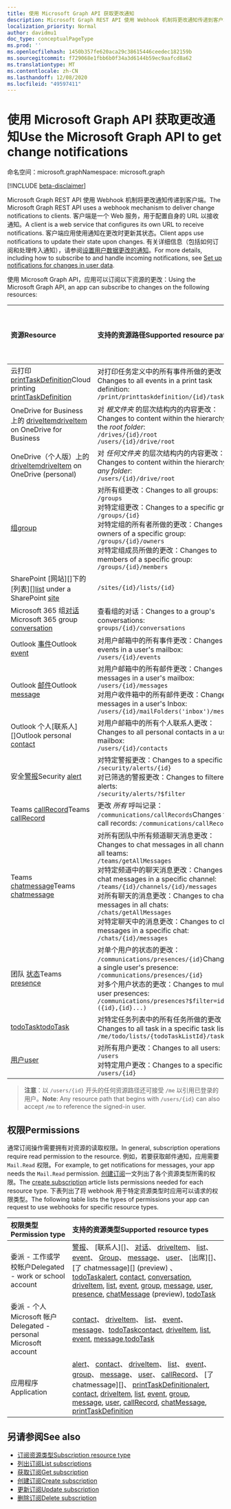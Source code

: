 ```yaml
---
title: 使用 Microsoft Graph API 获取更改通知
description: Microsoft Graph REST API 使用 Webhook 机制将更改通知传递到客户端。 客户端是一个 Web 服务，用于配置自身的 URL 以接收通知。 客户端应用使用通知在更改时更新其状态。 有关详细信息（包括如何订阅和处理传入通知），请参阅“设置用户数据更改的通知”。
localization_priority: Normal
author: davidmu1
doc_type: conceptualPageType
ms.prod: ''
ms.openlocfilehash: 1450b357fe620aca29c38615446ceedec182159b
ms.sourcegitcommit: f729068e1fbb6b0f34a3d6144b59ec9aafcd8a62
ms.translationtype: MT
ms.contentlocale: zh-CN
ms.lasthandoff: 12/08/2020
ms.locfileid: "49597411"
---
```

# <a name="use-the-microsoft-graph-api-to-get-change-notifications"></a><span data-ttu-id="cdc4a-106">使用 Microsoft Graph API 获取更改通知</span><span class="sxs-lookup"><span data-stu-id="cdc4a-106">Use the Microsoft Graph API to get change notifications</span></span>

<span data-ttu-id="cdc4a-107">命名空间：microsoft.graph</span><span class="sxs-lookup"><span data-stu-id="cdc4a-107">Namespace: microsoft.graph</span></span>

[!INCLUDE [beta-disclaimer](../../includes/beta-disclaimer.md)]

<span data-ttu-id="cdc4a-108">Microsoft Graph REST API 使用 Webhook 机制将更改通知传递到客户端。</span><span class="sxs-lookup"><span data-stu-id="cdc4a-108">The Microsoft Graph REST API uses a webhook mechanism to deliver change notifications to clients.</span></span> <span data-ttu-id="cdc4a-109">客户端是一个 Web 服务，用于配置自身的 URL 以接收通知。</span><span class="sxs-lookup"><span data-stu-id="cdc4a-109">A client is a web service that configures its own URL to receive notifications.</span></span> <span data-ttu-id="cdc4a-110">客户端应用使用通知在更改时更新其状态。</span><span class="sxs-lookup"><span data-stu-id="cdc4a-110">Client apps use notifications to update their state upon changes.</span></span> <span data-ttu-id="cdc4a-111">有关详细信息（包括如何订阅和处理传入通知），请参阅[设置用户数据更改的通知](/graph/webhooks)。</span><span class="sxs-lookup"><span data-stu-id="cdc4a-111">For more details, including how to subscribe to and handle incoming notifications, see [Set up notifications for changes in user data](/graph/webhooks).</span></span>

<span data-ttu-id="cdc4a-112">使用 Microsoft Graph API，应用可以订阅以下资源的更改：</span><span class="sxs-lookup"><span data-stu-id="cdc4a-112">Using the Microsoft Graph API, an app can subscribe to changes on the following resources:</span></span>

| <span data-ttu-id="cdc4a-113">**资源**</span><span class="sxs-lookup"><span data-stu-id="cdc4a-113">**Resource**</span></span> | <span data-ttu-id="cdc4a-114">**支持的资源路径**</span><span class="sxs-lookup"><span data-stu-id="cdc4a-114">**Supported resource paths**</span></span> | <span data-ttu-id="cdc4a-115">**可包含在通知中的资源数据**</span><span class="sxs-lookup"><span data-stu-id="cdc4a-115">**Resource data can be included in notifications**</span></span>                  |
|:----------------|:------------|:-----------------------------------------|
| <span data-ttu-id="cdc4a-116">云打印 [printTaskDefinition][]</span><span class="sxs-lookup"><span data-stu-id="cdc4a-116">Cloud printing [printTaskDefinition][]</span></span> | <span data-ttu-id="cdc4a-117">对打印任务定义中的所有事件所做的更改：</span><span class="sxs-lookup"><span data-stu-id="cdc4a-117">Changes to all events in a print task definition:</span></span><br>`/print/printtaskdefinition/{id}/tasks` | <span data-ttu-id="cdc4a-118">否</span><span class="sxs-lookup"><span data-stu-id="cdc4a-118">No</span></span> |
| <span data-ttu-id="cdc4a-119">OneDrive for Business 上的 [driveItem][]</span><span class="sxs-lookup"><span data-stu-id="cdc4a-119">[driveItem][] on OneDrive for Business</span></span> | <span data-ttu-id="cdc4a-120">对 _根文件夹_ 的层次结构内的内容更改：</span><span class="sxs-lookup"><span data-stu-id="cdc4a-120">Changes to content within the hierarchy of the _root folder_:</span></span><br>`/drives/{id}/root`<br> `/users/{id}/drive/root` | <span data-ttu-id="cdc4a-121">否</span><span class="sxs-lookup"><span data-stu-id="cdc4a-121">No</span></span> |
| <span data-ttu-id="cdc4a-122">OneDrive（个人版）上的 [driveItem][]</span><span class="sxs-lookup"><span data-stu-id="cdc4a-122">[driveItem][] on OneDrive (personal)</span></span> | <span data-ttu-id="cdc4a-123">对 _任何文件夹_ 的层次结构内的内容更改：</span><span class="sxs-lookup"><span data-stu-id="cdc4a-123">Changes to content within the hierarchy of _any folder_:</span></span><br>`/users/{id}/drive/root` | <span data-ttu-id="cdc4a-124">否</span><span class="sxs-lookup"><span data-stu-id="cdc4a-124">No</span></span> |
| <span data-ttu-id="cdc4a-125">[组][]</span><span class="sxs-lookup"><span data-stu-id="cdc4a-125">[group][]</span></span> | <span data-ttu-id="cdc4a-126">对所有组更改：</span><span class="sxs-lookup"><span data-stu-id="cdc4a-126">Changes to all groups:</span></span><br>`/groups` <br><span data-ttu-id="cdc4a-127">对特定组更改：</span><span class="sxs-lookup"><span data-stu-id="cdc4a-127">Changes to a specific group:</span></span><br>`/groups/{id}`<br><span data-ttu-id="cdc4a-128">对特定组的所有者所做的更改：</span><span class="sxs-lookup"><span data-stu-id="cdc4a-128">Changes to owners of a specific group:</span></span><br>`/groups/{id}/owners`<br><span data-ttu-id="cdc4a-129">对特定组成员所做的更改：</span><span class="sxs-lookup"><span data-stu-id="cdc4a-129">Changes to members of a specific group:</span></span><br>`/groups/{id}/members` | <span data-ttu-id="cdc4a-130">否</span><span class="sxs-lookup"><span data-stu-id="cdc4a-130">No</span></span> |
| <span data-ttu-id="cdc4a-131">SharePoint [网站][]下的[列表][]</span><span class="sxs-lookup"><span data-stu-id="cdc4a-131">[list][] under a SharePoint [site][]</span></span> | `/sites/{id}/lists/{id}` | <span data-ttu-id="cdc4a-132">否</span><span class="sxs-lookup"><span data-stu-id="cdc4a-132">No</span></span> |
| <span data-ttu-id="cdc4a-133">Microsoft 365 组[对话][]</span><span class="sxs-lookup"><span data-stu-id="cdc4a-133">Microsoft 365 group [conversation][]</span></span> | <span data-ttu-id="cdc4a-134">查看组的对话：</span><span class="sxs-lookup"><span data-stu-id="cdc4a-134">Changes to a group's conversations:</span></span><br>`groups/{id}/conversations` | <span data-ttu-id="cdc4a-135">否</span><span class="sxs-lookup"><span data-stu-id="cdc4a-135">No</span></span> |
| <span data-ttu-id="cdc4a-136">Outlook [事件][]</span><span class="sxs-lookup"><span data-stu-id="cdc4a-136">Outlook [event][]</span></span> | <span data-ttu-id="cdc4a-137">对用户邮箱中的所有事件更改：</span><span class="sxs-lookup"><span data-stu-id="cdc4a-137">Changes to all events in a user's mailbox:</span></span><br>`/users/{id}/events` | <span data-ttu-id="cdc4a-138">否</span><span class="sxs-lookup"><span data-stu-id="cdc4a-138">No</span></span> |
| <span data-ttu-id="cdc4a-139">Outlook [邮件][]</span><span class="sxs-lookup"><span data-stu-id="cdc4a-139">Outlook [message][]</span></span> | <span data-ttu-id="cdc4a-140">对用户邮箱中的所有邮件更改：</span><span class="sxs-lookup"><span data-stu-id="cdc4a-140">Changes to all messages in a user's mailbox:</span></span> <br>`/users/{id}/messages`<br><span data-ttu-id="cdc4a-141">对用户收件箱中的所有邮件更改：</span><span class="sxs-lookup"><span data-stu-id="cdc4a-141">Changes to messages in a user's Inbox:</span></span><br>`/users/{id}/mailFolders('inbox')/messages` | <span data-ttu-id="cdc4a-142">否</span><span class="sxs-lookup"><span data-stu-id="cdc4a-142">No</span></span> |
| <span data-ttu-id="cdc4a-143">Outlook 个人[联系人][]</span><span class="sxs-lookup"><span data-stu-id="cdc4a-143">Outlook personal [contact][]</span></span> | <span data-ttu-id="cdc4a-144">对用户邮箱中的所有个人联系人更改：</span><span class="sxs-lookup"><span data-stu-id="cdc4a-144">Changes to all personal contacts in a user's mailbox:</span></span><br>`/users/{id}/contacts` | <span data-ttu-id="cdc4a-145">否</span><span class="sxs-lookup"><span data-stu-id="cdc4a-145">No</span></span> |
| <span data-ttu-id="cdc4a-146">安全[警报][]</span><span class="sxs-lookup"><span data-stu-id="cdc4a-146">Security [alert][]</span></span> | <span data-ttu-id="cdc4a-147">对特定警报更改：</span><span class="sxs-lookup"><span data-stu-id="cdc4a-147">Changes to a specific alert:</span></span><br>`/security/alerts/{id}` <br><span data-ttu-id="cdc4a-148">对已筛选的警报更改：</span><span class="sxs-lookup"><span data-stu-id="cdc4a-148">Changes to filtered alerts:</span></span><br> `/security/alerts/?$filter`| <span data-ttu-id="cdc4a-149">否</span><span class="sxs-lookup"><span data-stu-id="cdc4a-149">No</span></span> |
| <span data-ttu-id="cdc4a-150">Teams [callRecord][]</span><span class="sxs-lookup"><span data-stu-id="cdc4a-150">Teams [callRecord][]</span></span> | <span data-ttu-id="cdc4a-151">更改 _所有_ 呼叫记录： `/communications/callRecords`</span><span class="sxs-lookup"><span data-stu-id="cdc4a-151">Changes to _all_ call records: `/communications/callRecords`</span></span> | <span data-ttu-id="cdc4a-152">否</span><span class="sxs-lookup"><span data-stu-id="cdc4a-152">No</span></span> |
| <span data-ttu-id="cdc4a-153">Teams [chatmessage][]</span><span class="sxs-lookup"><span data-stu-id="cdc4a-153">Teams [chatmessage][]</span></span> | <span data-ttu-id="cdc4a-154">对所有团队中所有频道聊天消息更改：</span><span class="sxs-lookup"><span data-stu-id="cdc4a-154">Changes to chat messages in all channels in all teams:</span></span><br>`/teams/getAllMessages` <br><span data-ttu-id="cdc4a-155">对特定频道中的聊天消息更改：</span><span class="sxs-lookup"><span data-stu-id="cdc4a-155">Changes to chat messages in a specific channel:</span></span><br>`/teams/{id}/channels/{id}/messages`<br><span data-ttu-id="cdc4a-156">对所有聊天的消息更改：</span><span class="sxs-lookup"><span data-stu-id="cdc4a-156">Changes to chat messages in all chats:</span></span><br>`/chats/getAllMessages` <br><span data-ttu-id="cdc4a-157">对特定聊天中的消息更改：</span><span class="sxs-lookup"><span data-stu-id="cdc4a-157">Changes to chat messages in a specific chat:</span></span><br>`/chats/{id}/messages` | <span data-ttu-id="cdc4a-158">是</span><span class="sxs-lookup"><span data-stu-id="cdc4a-158">Yes</span></span> |
| <span data-ttu-id="cdc4a-159">团队 [状态][]</span><span class="sxs-lookup"><span data-stu-id="cdc4a-159">Teams [presence][]</span></span> | <span data-ttu-id="cdc4a-160">对单个用户的状态的更改： `/communications/presences/{id}`</span><span class="sxs-lookup"><span data-stu-id="cdc4a-160">Changes to a single user's presence: `/communications/presences/{id}`</span></span> <br> <span data-ttu-id="cdc4a-161">对多个用户状态的更改：</span><span class="sxs-lookup"><span data-stu-id="cdc4a-161">Changes to multiple user presences:</span></span><br> `/communications/presences?$filter=id in ({id},{id}...)` | <span data-ttu-id="cdc4a-162">是</span><span class="sxs-lookup"><span data-stu-id="cdc4a-162">Yes</span></span> |
| <span data-ttu-id="cdc4a-163">[todoTask][]</span><span class="sxs-lookup"><span data-stu-id="cdc4a-163">[todoTask][]</span></span> | <span data-ttu-id="cdc4a-164">对特定任务列表中的所有任务所做的更改：</span><span class="sxs-lookup"><span data-stu-id="cdc4a-164">Changes to all task in a specific task list:</span></span><br>`/me/todo/lists/{todoTaskListId}/tasks` | <span data-ttu-id="cdc4a-165">否</span><span class="sxs-lookup"><span data-stu-id="cdc4a-165">No</span></span> |
| <span data-ttu-id="cdc4a-166">[用户][]</span><span class="sxs-lookup"><span data-stu-id="cdc4a-166">[user][]</span></span> | <span data-ttu-id="cdc4a-167">对所有用户更改：</span><span class="sxs-lookup"><span data-stu-id="cdc4a-167">Changes to all users:</span></span><br>`/users` <br><span data-ttu-id="cdc4a-168">对特定用户更改：</span><span class="sxs-lookup"><span data-stu-id="cdc4a-168">Changes to a specific user:</span></span><br>`/users/{id}`| <span data-ttu-id="cdc4a-169">否</span><span class="sxs-lookup"><span data-stu-id="cdc4a-169">No</span></span> |


> <span data-ttu-id="cdc4a-170">**注意**：以 `/users/{id}` 开头的任何资源路径还可接受 `/me` 以引用已登录的用户。</span><span class="sxs-lookup"><span data-stu-id="cdc4a-170">**Note**: Any resource path that begins with `/users/{id}` can also accept `/me` to reference the signed-in user.</span></span>

## <a name="permissions"></a><span data-ttu-id="cdc4a-171">权限</span><span class="sxs-lookup"><span data-stu-id="cdc4a-171">Permissions</span></span>

<span data-ttu-id="cdc4a-172">通常订阅操作需要拥有对资源的读取权限。</span><span class="sxs-lookup"><span data-stu-id="cdc4a-172">In general, subscription operations require read permission to the resource.</span></span> <span data-ttu-id="cdc4a-173">例如，若要获取邮件通知，应用需要 `Mail.Read` 权限。</span><span class="sxs-lookup"><span data-stu-id="cdc4a-173">For example, to get notifications for messages, your app needs the `Mail.Read` permission.</span></span> <span data-ttu-id="cdc4a-174">[创建订阅](../api/subscription-post-subscriptions.md)一文列出了各个资源类型所需的权限。</span><span class="sxs-lookup"><span data-stu-id="cdc4a-174">The [create subscription](../api/subscription-post-subscriptions.md) article lists permissions needed for each resource type.</span></span> <span data-ttu-id="cdc4a-175">下表列出了将 webhook 用于特定资源类型时应用可以请求的权限类型。</span><span class="sxs-lookup"><span data-stu-id="cdc4a-175">The following table lists the types of permissions your app can request to use webhooks for specific resource types.</span></span>

| <span data-ttu-id="cdc4a-176">权限类型</span><span class="sxs-lookup"><span data-stu-id="cdc4a-176">Permission type</span></span>                        | <span data-ttu-id="cdc4a-177">支持的资源类型</span><span class="sxs-lookup"><span data-stu-id="cdc4a-177">Supported resource types</span></span>                                                      |
| :------------------------------------- | :------------------------------------------------------------------------------------ |
| <span data-ttu-id="cdc4a-178">委派 - 工作或学校帐户</span><span class="sxs-lookup"><span data-stu-id="cdc4a-178">Delegated - work or school account</span></span>     | <span data-ttu-id="cdc4a-179">[警报][]、 [联系人][]、 [对话][]、 [driveItem][]、 [list][]、 [event][]、 [Group][]、 [message][]、 [user][]、 [出席][]、 [了 chatmessage][] (preview) 、 [todoTask][]</span><span class="sxs-lookup"><span data-stu-id="cdc4a-179">[alert][], [contact][], [conversation][], [driveItem][], [list][], [event][], [group][], [message][], [user][], [presence][], [chatMessage][] (preview), [todoTask][]</span></span> |
| <span data-ttu-id="cdc4a-180">委派 - 个人 Microsoft 帐户</span><span class="sxs-lookup"><span data-stu-id="cdc4a-180">Delegated - personal Microsoft account</span></span> | <span data-ttu-id="cdc4a-181">[contact][]、 [driveItem][]、 [list][]、 [event][]、 [message][]、[todoTask][]</span><span class="sxs-lookup"><span data-stu-id="cdc4a-181">[contact][], [driveItem][], [list][], [event][], [message][],[todoTask][]</span></span>                                     |
| <span data-ttu-id="cdc4a-182">应用程序</span><span class="sxs-lookup"><span data-stu-id="cdc4a-182">Application</span></span>                            | <span data-ttu-id="cdc4a-183">[alert][]、 [contact][]、 [driveItem][]、 [list][]、 [event][]、 [group][]、 [message][]、 [user][]、 [callRecord][]、 [了 chatmessage][]、 [printTaskDefinition][]</span><span class="sxs-lookup"><span data-stu-id="cdc4a-183">[alert][], [contact][], [driveItem][], [list][], [event][], [group][], [message][], [user][], [callRecord][], [chatMessage][], [printTaskDefinition][]</span></span>|

## <a name="see-also"></a><span data-ttu-id="cdc4a-184">另请参阅</span><span class="sxs-lookup"><span data-stu-id="cdc4a-184">See also</span></span>

- [<span data-ttu-id="cdc4a-185">订阅资源类型</span><span class="sxs-lookup"><span data-stu-id="cdc4a-185">Subscription resource type</span></span>](subscription.md)
- [<span data-ttu-id="cdc4a-186">列出订阅</span><span class="sxs-lookup"><span data-stu-id="cdc4a-186">List subscriptions</span></span>](../api/subscription-list.md)
- [<span data-ttu-id="cdc4a-187">获取订阅</span><span class="sxs-lookup"><span data-stu-id="cdc4a-187">Get subscription</span></span>](../api/subscription-get.md)
- [<span data-ttu-id="cdc4a-188">创建订阅</span><span class="sxs-lookup"><span data-stu-id="cdc4a-188">Create subscription</span></span>](../api/subscription-post-subscriptions.md)
- [<span data-ttu-id="cdc4a-189">更新订阅</span><span class="sxs-lookup"><span data-stu-id="cdc4a-189">Update subscription</span></span>](../api/subscription-update.md)
- [<span data-ttu-id="cdc4a-190">删除订阅</span><span class="sxs-lookup"><span data-stu-id="cdc4a-190">Delete subscription</span></span>](../api/subscription-delete.md)

[chatMessage]: ./chatmessage.md
[contact]: ./contact.md
[对话]: ./conversation.md
[conversation]: ./conversation.md
[driveItem]: ./driveitem.md
[list]: ./list.md
[site]: ./site.md
[事件]: ./event.md
[event]: ./event.md
[组]: ./group.md
[group]: ./group.md
[邮件]: ./message.md
[message]: ./message.md
[用户]: ./user.md
[user]: ./user.md
[callRecord]: ./callrecords-callrecord.md
[警报]: ./alert.md
[alert]: ./alert.md
[状态]: ./presence.md
[presence]: ./presence.md
[printTaskDefinition]: ./printtaskdefinition.md
[todoTask]: ./todoTask.md

